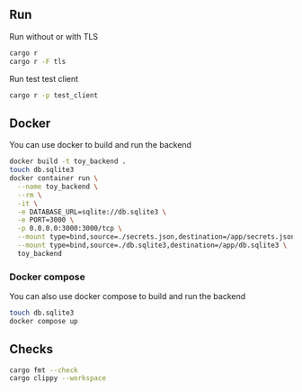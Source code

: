 ## Run
Run without or with TLS
```bash
cargo r
cargo r -F tls
```

Run test test client
```bash
cargo r -p test_client
```

## Docker
You can use docker to build and run the backend
```bash
docker build -t toy_backend .
touch db.sqlite3
docker container run \
  --name toy_backend \
  --rm \
  -it \
  -e DATABASE_URL=sqlite://db.sqlite3 \
  -e PORT=3000 \
  -p 0.0.0.0:3000:3000/tcp \
  --mount type=bind,source=./secrets.json,destination=/app/secrets.json,readonly \
  --mount type=bind,source=./db.sqlite3,destination=/app/db.sqlite3 \
  toy_backend
```

### Docker compose
You can also use docker compose to build and run the backend
```bash
touch db.sqlite3
docker compose up
```

## Checks
```bash
cargo fmt --check
cargo clippy --workspace
```
